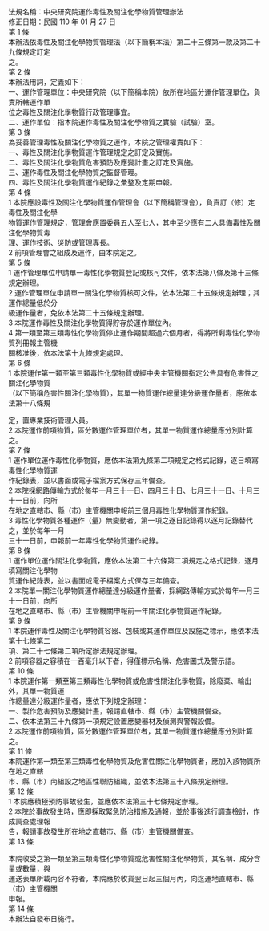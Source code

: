 法規名稱：中央研究院運作毒性及關注化學物質管理辦法  
修正日期：民國 110 年 01 月 27 日  
第 1 條  
本辦法依毒性及關注化學物質管理法（以下簡稱本法）第二十三條第一款及第二十九條規定訂定  
之。  
第 2 條  
本辦法用詞，定義如下：  
一、運作管理單位：中央研究院（以下簡稱本院）依所在地區分運作管理單位，負責所轄運作單  
位之毒性及關注化學物質行政管理事宜。  
二、運作單位：指本院運作毒性及關注化學物質之實驗（試驗）室。  
第 3 條  
為妥善管理毒性及關注化學物質之運作，本院之管理權責如下：  
一、毒性及關注化學物質運作管理規定之訂定及實施。  
二、毒性及關注化學物質危害預防及應變計畫之訂定及實施。  
三、運作毒性及關注化學物質之監督管理。  
四、毒性及關注化學物質運作紀錄之彙整及定期申報。  
第 4 條  
1 本院應設毒性及關注化學物質運作管理會（以下簡稱管理會），負責訂（修）定毒性及關注化學  
物質運作管理規定，管理會應置委員五人至七人，其中至少應有二人具備毒性及關注化學物質毒  
理、運作技術、災防或管理專長。  
2 前項管理會之組成及運作，由本院定之。  
第 5 條  
1 運作管理單位申請單一毒性化學物質登記或核可文件，依本法第八條及第十三條規定辦理。  
2 運作管理單位申請單一關注化學物質核可文件，依本法第二十五條規定辦理；其運作總量低於分  
級運作量者，免依本法第二十五條規定辦理。  
3 本院運作毒性及關注化學物質得貯存於運作單位內。  
4 第一類至第三類毒性化學物質停止運作期間超過六個月者，得將所剩毒性化學物質列冊報主管機  
關核准後，依本法第十九條規定處理。  
第 6 條  
1 本院運作第一類至第三類毒性化學物質或經中央主管機關指定公告具有危害性之關注化學物質  
（以下簡稱危害性關注化學物質），其單一物質運作總量達分級運作量者，應依本法第十八條規  


定，置專業技術管理人員。  
2 本院運作前項物質，區分數運作管理單位者，其單一物質運作總量應分別計算之。  
第 7 條  
1 運作單位運作毒性化學物質，應依本法第九條第二項規定之格式記錄，逐日填寫毒性化學物質運  
作紀錄表，並以書面或電子檔案方式保存三年備查。  
2 本院採網路傳輸方式於每年一月三十一日、四月三十日、七月三十一日、十月三十一日前，向所  
在地之直轄市、縣（市）主管機關申報前三個月毒性化學物質運作紀錄。  
3 毒性化學物質各種運作（量）無變動者，第一項之逐日記錄得以逐月記錄替代之，並於每年一月  
三十一日前，申報前一年毒性化學物質運作紀錄。  
第 8 條  
1 運作單位運作關注化學物質，應依本法第二十六條第二項規定之格式記錄，逐月填寫關注化學物  
質運作紀錄表，並以書面或電子檔案方式保存三年備查。  
2 本院單一關注化學物質運作總量達分級運作量者，採網路傳輸方式於每年一月三十一日前，向所  
在地之直轄市、縣（市）主管機關申報前一年關注化學物質運作紀錄。  
第 9 條  
1 本院運作毒性及關注化學物質容器、包裝或其運作單位及設施之標示，應依本法第十七條第二  
項、第二十七條第二項所定辦法規定辦理。  
2 前項容器之容積在一百毫升以下者，得僅標示名稱、危害圖式及警示語。  
第 10 條  
1 本院運作第一類至第三類毒性化學物質或危害性關注化學物質，除廢棄、輸出外，其單一物質運  
作總量達分級運作量者，應依下列規定辦理：  
一、製作危害預防及應變計畫，報請直轄市、縣（市）主管機關備查。  
二、依本法第三十九條第一項規定設置應變器材及偵測與警報設備。  
2 本院運作前項物質，區分數運作管理單位者，其單一物質運作總量應分別計算之。  
第 11 條  
本院運作第一類至第三類毒性化學物質及危害性關注化學物質者，應加入該物質所在地之直轄  
市、縣（市）內組設之地區性聯防組織，並依本法第三十八條規定辦理。  
第 12 條  
1 本院應積極預防事故發生，並應依本法第三十七條規定辦理。  
2 本院於事故發生時，應即採取緊急防治措施及通報，並於事後進行調查檢討，作成調查處理報  
告，報請事故發生所在地之直轄市、縣（市）主管機關備查。  
第 13 條  


本院收受之第一類至第三類毒性化學物質或危害性關注化學物質，其名稱、成分含量或數量，與  
運送表單所載內容不符者，本院應於收貨翌日起三個月內，向迄運地直轄市、縣（市）主管機關  
申報。  
第 14 條  
本辦法自發布日施行。  


